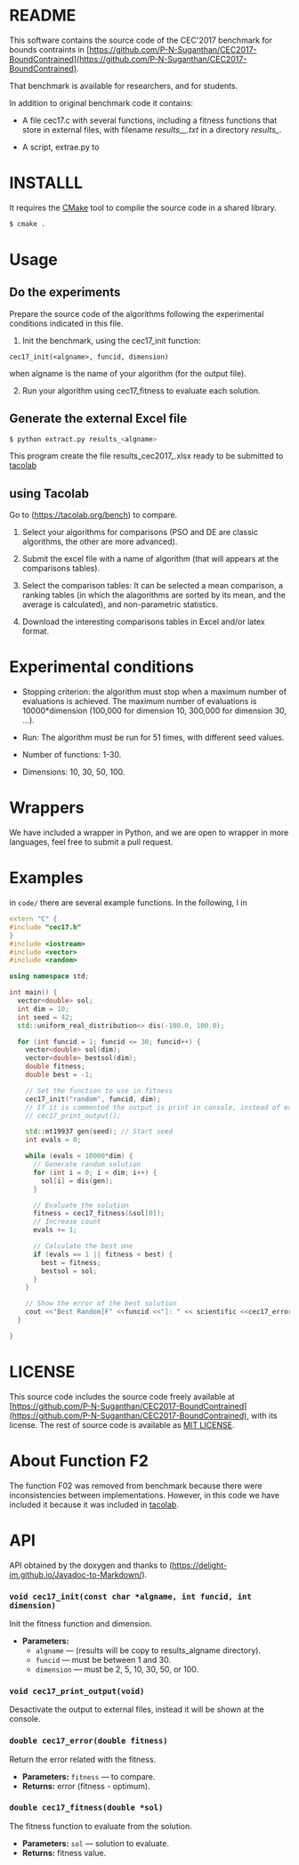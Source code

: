 # README

This software contains the source code of the CEC'2017 benchmark for bounds
contraints in 
[https://github.com/P-N-Suganthan/CEC2017-BoundContrained](https://github.com/P-N-Suganthan/CEC2017-BoundContrained). 

That benchmark is available for researchers, and for students.

In addition to original benchmark code it contains:

- A file cec17.c with several functions, including a fitness functions that
store in external files, with filename *results_<funcid>_<dimension>.txt* in a
directory *results_<algname>*.

- A script, extrae.py to 

# INSTALLL

It requires the [CMake](https://cmake.org/) tool to compile the source code in a shared library.

```sh
$ cmake .
```

# Usage

## Do the experiments

Prepare the source code of the algorithms following the experimental conditions
indicated in this file.

1. Init the benchmark, using the cec17_init function:

```cec17_init(<algname>, funcid, dimension)```

when algname is the name of your algorithm (for the output file).

2. Run your algorithm using cec17_fitness to evaluate each solution.

  
## Generate the external Excel file

```sh
$ python extract.py results_<algname>
```

This program create the file results_cec2017_<algname>.xlsx ready to be
submitted to [tacolab](https://tacolab.org/)

## using Tacolab

Go to (https://tacolab.org/bench) to compare. 

1. Select your algorithms for comparisons (PSO and DE are classic algorithms,
   the other are more advanced).
   
2. Submit the excel file with a name of algorithm (that will appears at the
   comparisons tables).

3. Select the comparison tables: It can be selected a mean comparison, a ranking
   tables (in which the alagorithms are sorted by its mean, and the average is
   calculated), and non-parametric statistics.

4. Download the interesting comparisons tables in Excel and/or latex format.

# Experimental conditions

- Stopping criterion: the algorithm must stop when a maximum number of
  evaluations is achieved. The maximum number of evaluations is 10000*dimension
  (100,000 for dimension 10, 300,000 for dimension 30, ...).

- Run: The algorithm must be run for 51 times, with different seed values.

- Number of functions: 1-30.

- Dimensions: 10, 30, 50, 100.

# Wrappers

We have included a wrapper in Python, and we are open to  wrapper in more
languages, feel free to submit a pull  request.

# Examples

in `code/` there are several example functions. In the following, I in

```c++
extern "C" {
#include "cec17.h"
}
#include <iostream>
#include <vector>
#include <random>

using namespace std;

int main() {
  vector<double> sol;
  int dim = 10;
  int seed = 42;
  std::uniform_real_distribution<> dis(-100.0, 100.0);

  for (int funcid = 1; funcid <= 30; funcid++) {
    vector<double> sol(dim);
    vector<double> bestsol(dim);
    double fitness;
    double best = -1;

    // Set the function to use in fitness
    cec17_init("random", funcid, dim);
    // If it is commented the output is print in console, instead of external files.
    // cec17_print_output();

    std::mt19937 gen(seed); // Start seed
    int evals = 0;

    while (evals < 10000*dim) {
      // Generate random solution
      for (int i = 0; i < dim; i++) {
        sol[i] = dis(gen);
      }

      // Evaluate the solution
      fitness = cec17_fitness(&sol[0]);
      // Increase count
      evals += 1;

      // Calculate the best one
      if (evals == 1 || fitness < best) {
        best = fitness;
        bestsol = sol;
      }
    }

    // Show the error of the best solution
    cout <<"Best Random[F" <<funcid <<"]: " << scientific <<cec17_error(best) <<endl;
  }

}

```

# LICENSE

This source code includes the source code freely available at
[https://github.com/P-N-Suganthan/CEC2017-BoundContrained](https://github.com/P-N-Suganthan/CEC2017-BoundContrained),
with its license.
The rest of source code is available as [MIT LICENSE](https://mit-license.org/).

# About Function F2

The function F02 was removed from benchmark because there were inconsistencies
between implementations. However, in this code we have included it because it
was included in [tacolab](https://www.tacolab.org).

# API

API obtained by the doxygen and thanks to (https://delight-im.github.io/Javadoc-to-Markdown/).

### `void cec17_init(const char *algname, int funcid, int dimension)`

Init the fitness function and dimension.

 * **Parameters:**
   * `algname` — (results will be copy to results_algname directory).
   * `funcid` — must be between 1 and 30.
   * `dimension` — must be 2, 5, 10, 30, 50, or 100.

### `void cec17_print_output(void)`

Desactivate the output to external files, instead it will be shown at the console.

### `double cec17_error(double fitness)`

Return the error related with the fitness.

 * **Parameters:** `fitness` — to compare.
 * **Returns:** error (fitness - optimum).

### `double cec17_fitness(double *sol)`

The fitness function to  evaluate from the solution.

 * **Parameters:** `sol` — solution to evaluate. 
 * **Returns:** fitness value.

